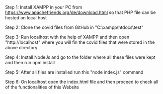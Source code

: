 Step 1: Install XAMPP in your PC from https://www.apachefriends.org/de/download.html so that PHP file can be hosted on local host

Step 2: Clone the covid files from GitHub in "C:\xampp\htdocs\test"

Step 3: Run localhost with the help of XAMPP and then  open "http://localhost" where you will fin the covid files that were stored in the above directory

Step 4: Install NodeJs and go to the folder where all these files were kept and then run npm install

Step 5: After all files are installed run this "node index.js" command

Step 6: On localhost open the index.html file and then proceed to check all of the functionalities of this Website

